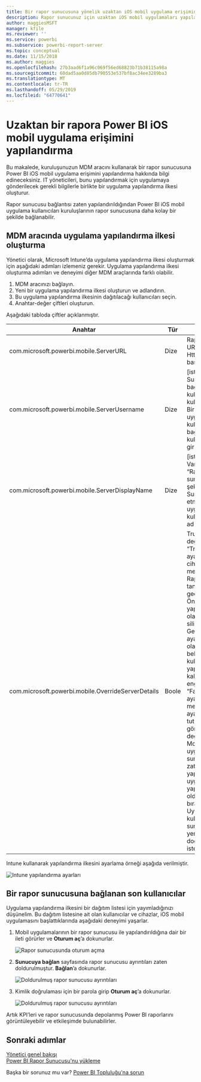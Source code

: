 ```yaml
---
title: Bir rapor sunucusuna yönelik uzaktan iOS mobil uygulama erişimini yapılandırma
description: Rapor sunucunuz için uzaktan iOS mobil uygulamaları yapılandırmayı öğrenin.
author: maggiesMSFT
manager: kfile
ms.reviewer: ''
ms.service: powerbi
ms.subservice: powerbi-report-server
ms.topic: conceptual
ms.date: 11/15/2018
ms.author: maggies
ms.openlocfilehash: 27b3aad6f1a96c069f56ed68823b71b38115a98a
ms.sourcegitcommit: 60dad5aa0d85db790553e537bf8ac34ee3289ba3
ms.translationtype: MT
ms.contentlocale: tr-TR
ms.lasthandoff: 05/29/2019
ms.locfileid: "64770641"
---
```

# <a name="configure-power-bi-ios-mobile-app-access-to-a-report-server-remotely"></a>Uzaktan bir rapora Power BI iOS mobil uygulama erişimini yapılandırma

Bu makalede, kuruluşunuzun MDM aracını kullanarak bir rapor sunucusuna Power BI iOS mobil uygulama erişimini yapılandırma hakkında bilgi edineceksiniz. IT yöneticileri, bunu yapılandırmak için uygulamaya gönderilecek gerekli bilgilerle birlikte bir uygulama yapılandırma ilkesi oluşturur. 

 Rapor sunucusu bağlantısı zaten yapılandırıldığından Power BI iOS mobil uygulama kullanıcıları kuruluşlarının rapor sunucusuna daha kolay bir şekilde bağlanabilir. 

## <a name="create-the-app-configuration-policy-in-mdm-tool"></a>MDM aracında uygulama yapılandırma ilkesi oluşturma 

Yönetici olarak, Microsoft Intune’da uygulama yapılandırma ilkesi oluşturmak için aşağıdaki adımları izlemeniz gerekir. Uygulama yapılandırma ilkesi oluşturma adımları ve deneyimi diğer MDM araçlarında farklı olabilir. 

1. MDM aracınızı bağlayın. 
2. Yeni bir uygulama yapılandırma ilkesi oluşturun ve adlandırın. 
3. Bu uygulama yapılandırma ilkesinin dağıtılacağı kullanıcıları seçin. 
4. Anahtar-değer çiftleri oluşturun. 

Aşağıdaki tabloda çiftler açıklanmıştır.

|Anahtar  |Tür  |Açıklama  |
|---------|---------|---------|
| com.microsoft.powerbi.mobile.ServerURL | Dize | Rapor Sunucusu URL'si <br> Http/https ile başlamalıdır |
| com.microsoft.powerbi.mobile.ServerUsername | Dize | [isteğe bağlı] <br> Sunucuya bağlanmak için kullanılacak kullanıcı adı. <br> Bir tane yoksa, uygulama kullanıcıdan bağlantı için kullanıcı adı girmesini ister.| 
| com.microsoft.powerbi.mobile.ServerDisplayName | Dize | [isteğe bağlı] <br> Varsayılan değer “Rapor sunucusu” şeklindedir <br> Sunucuyu temsil etmek üzere uygulamada kullanılan kolay ad | 
| com.microsoft.powerbi.mobile.OverrideServerDetails | Boole | True varsayılan değerdir <br>“True” olarak ayarlanırsa mobil cihazda zaten mevcut olan tüm Rapor Sunucusu tanımlarını geçersiz kılar. Önceden yapılandırılmış olan sunucular silinir. <br> Geçersiz Kılma ayarının True olarak belirlenmesi de kullanıcının bu yapılandırmayı kaldırmasını engeller. <br> “False” olarak ayarlandığında mevcut tüm ayarlar tutulurken gönderilen değerler eklenir. <br> Mobil uygulamada aynı sunucu URL’si zaten yapılandırılmışsa, uygulama bu yapılandırmayı olduğu gibi bırakır. Uygulama, kullanıcıdan aynı sunucu için yeniden kimlik doğrulamasını istemez. |

Intune kullanarak yapılandırma ilkesini ayarlama örneği aşağıda verilmiştir.

![Intune yapılandırma ayarları](media/configure-powerbi-mobile-apps-remote/power-bi-ios-remote-configuration-settings.png)

## <a name="end-users-connecting-to-a-report-server"></a>Bir rapor sunucusuna bağlanan son kullanıcılar

 Uygulama yapılandırma ilkesini bir dağıtım listesi için yayımladığınızı düşünelim. Bu dağıtım listesine ait olan kullanıcılar ve cihazlar, iOS mobil uygulamasını başlattıklarında aşağıdaki deneyimi yaşarlar. 

1. Mobil uygulamalarının bir rapor sunucusu ile yapılandırıldığına dair bir ileti görürler ve **Oturum aç**’a dokunurlar.

    ![Rapor sunucusunda oturum açma](media/configure-powerbi-mobile-apps-remote/power-bi-config-server-sign-in.png)

2.  **Sunucuya bağlan** sayfasında rapor sunucusu ayrıntıları zaten doldurulmuştur. **Bağlan**’a dokunurlar.

    ![Doldurulmuş rapor sunucusu ayrıntıları](media/configure-powerbi-mobile-apps-remote/power-bi-ios-remote-configure-connect-server.png)

3. Kimlik doğrulaması için bir parola girip **Oturum aç**’a dokunurlar. 

    ![Doldurulmuş rapor sunucusu ayrıntıları](media/configure-powerbi-mobile-apps-remote/power-bi-config-server-address.png)

Artık KPI’leri ve rapor sunucusunda depolanmış Power BI raporlarını görüntüleyebilir ve etkileşimde bulunabilirler.

## <a name="next-steps"></a>Sonraki adımlar
[Yönetici genel bakışı](admin-handbook-overview.md)  
[Power BI Rapor Sunucusu'nu yükleme](install-report-server.md)  

Başka bir sorunuz mu var? [Power BI Topluluğu'na sorun](https://community.powerbi.com/)


